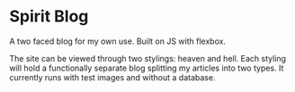 # Spirit Blog
A two faced blog for my own use. Built on JS with flexbox.

The site can be viewed through two stylings: heaven and hell. Each styling will hold a functionally separate blog splitting my articles into two types.
It currently runs with test images and without a database.
